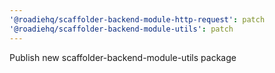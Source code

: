 ```yaml
---
'@roadiehq/scaffolder-backend-module-http-request': patch
'@roadiehq/scaffolder-backend-module-utils': patch
---
```


Publish new scaffolder-backend-module-utils package
